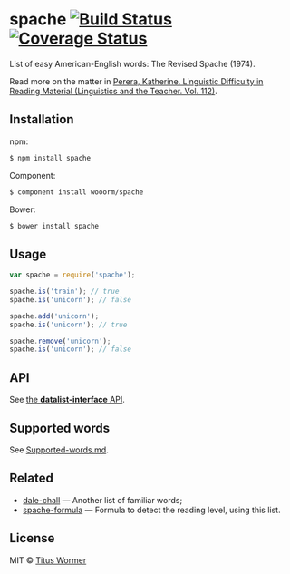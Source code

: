 # spache [![Build Status](https://img.shields.io/travis/wooorm/spache.svg?style=flat)](https://travis-ci.org/wooorm/spache) [![Coverage Status](https://img.shields.io/coveralls/wooorm/spache.svg?style=flat)](https://coveralls.io/r/wooorm/spache?branch=master)

List of easy American-English words: The Revised Spache (1974).

Read more on the matter in [Perera, Katherine. Linguistic Difficulty in Reading Material (Linguistics and the Teacher. Vol. 112)](http://books.google.com/books?id=oNXFQ9Gn6XIC&pg=PA106&lpg=PA106).

## Installation

npm:
```sh
$ npm install spache
```

Component:
```sh
$ component install wooorm/spache
```

Bower:
```sh
$ bower install spache
```

## Usage

```js
var spache = require('spache');

spache.is('train'); // true
spache.is('unicorn'); // false

spache.add('unicorn');
spache.is('unicorn'); // true

spache.remove('unicorn');
spache.is('unicorn'); // false
```

## API

See [the **datalist-interface** API](https://github.com/wooorm/datalist-interface#datalistinterfaceisword).

## Supported words

See [Supported-words.md](Supported-words.md).

## Related

- [dale-chall](https://github.com/wooorm/dale-chall) — Another list of familiar words;
- [spache-formula](https://github.com/wooorm/spache-formula) — Formula to detect the reading level, using this list.

## License

MIT © [Titus Wormer](http://wooorm.com)
